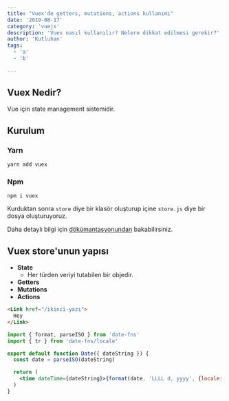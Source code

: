 ```yaml
---
title: "Vuex'de getters, mutations, actions kullanımı"
date: '2019-08-17'
category: 'vuejs'
description: 'Vuex nasıl kullanılır? Nelere dikkat edilmesi gerekir?'
author: 'Kutluhan'
tags:
  - 'a'
  - 'b'
 
---
```


## Vuex Nedir?
Vue için state management sistemidir.

## Kurulum
### Yarn
```console
yarn add vuex
```
### Npm
```console
npm i vuex
```

Kurduktan sonra `store` diye bir klasör oluşturup içine `store.js` diye bir dosya oluşturuyoruz.

Daha detaylı bilgi için [dökümantasyonundan](https://vuex.vuejs.org/) bakabilirsiniz.

## Vuex store'unun yapısı
* **State**
  * Her türden veriyi tutabilen bir objedir.
* **Getters**
* **Mutations**
* **Actions**

```html
<Link href="/ikinci-yazi">
  Hey
</Link>
```

```jsx
import { format, parseISO } from 'date-fns'
import { tr } from 'date-fns/locale'

export default function Date({ dateString }) {
  const date = parseISO(dateString)

  return (
    <time dateTime={dateString}>{format(date, 'LLLL d, yyyy', {locale: tr})}</time>
  )
}
```